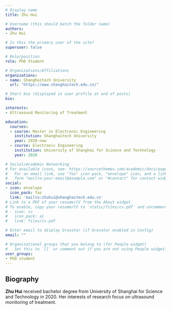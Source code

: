 ```yaml
---
# Display name
title: Zhu Hui

# Username (this should match the folder name)
authors:
- Zhu Hui

# Is this the primary user of the site?
superuser: false

# Role/position
role: PhD Student

# Organizations/Affiliations
organizations:
- name: Shanghaitech University
  url: "https://www.shanghaitech.edu.cn/"

# Short bio (displayed in user profile at end of posts)
bio: 

interests:
- Ultrasound Monitoring of Treatment

education:
  courses:
  - course: Master in Electronic Engineering
    institution: Shanghaitech University
    year: 2020-now
  - course: Electronic Engineering
    institution: University of Shanghai for Science and Technology
    year: 2020

# Social/Academic Networking
# For available icons, see: https://sourcethemes.com/academic/docs/page-builder/#icons
#   For an email link, use "fas" icon pack, "envelope" icon, and a link in the
#   form "mailto:your-email@example.com" or "#contact" for contact widget.
social:
- icon: envelope
  icon_pack: fas
  link: 'mailto:zhuhui@shanghaitech.edu.cn'
# Link to a PDF of your resume/CV from the About widget.
# To enable, copy your resume/CV to `static/files/cv.pdf` and uncomment the lines below.
# - icon: cv
#   icon_pack: ai
#   link: files/cv.pdf

# Enter email to display Gravatar (if Gravatar enabled in Config)
email: ""

# Organizational groups that you belong to (for People widget)
#   Set this to `[]` or comment out if you are not using People widget.
user_groups:
- PhD student
---
```

## **Biography**

**Zhu Hui** received bachelor degree from University of Shanghai for Science and Technology in 2020. Her interests of research focus on ultrasound monitoring of treatment.
